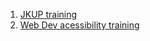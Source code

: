 1. [JKUP training](https://learn-a11y.netlify.app/)
2. [Web Dev acessibility training](https://web.dev/learn/accessibility#article-https://web.dev/learn/accessibility/welcome)
